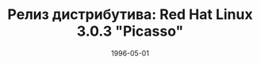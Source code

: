 ---
layout: post
title: "Релиз дистрибутива: Red Hat Linux 3.0.3 \"Picasso\""
date: 1996-05-01   
---